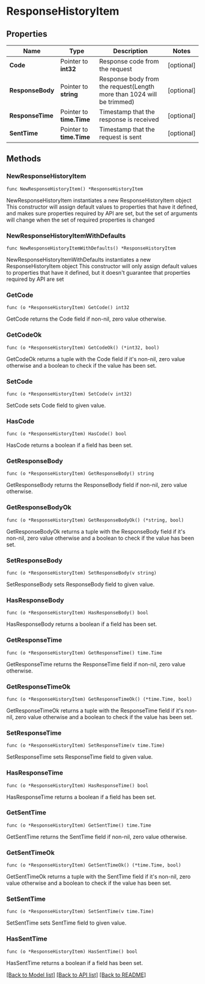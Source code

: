 # ResponseHistoryItem

## Properties

Name | Type | Description | Notes
------------ | ------------- | ------------- | -------------
**Code** | Pointer to **int32** | Response code from the request | [optional] 
**ResponseBody** | Pointer to **string** | Response body from the request(Length more than 1024 will be trimmed) | [optional] 
**ResponseTime** | Pointer to **time.Time** | Timestamp that the response is received | [optional] 
**SentTime** | Pointer to **time.Time** | Timestamp that the request is sent | [optional] 

## Methods

### NewResponseHistoryItem

`func NewResponseHistoryItem() *ResponseHistoryItem`

NewResponseHistoryItem instantiates a new ResponseHistoryItem object
This constructor will assign default values to properties that have it defined,
and makes sure properties required by API are set, but the set of arguments
will change when the set of required properties is changed

### NewResponseHistoryItemWithDefaults

`func NewResponseHistoryItemWithDefaults() *ResponseHistoryItem`

NewResponseHistoryItemWithDefaults instantiates a new ResponseHistoryItem object
This constructor will only assign default values to properties that have it defined,
but it doesn't guarantee that properties required by API are set

### GetCode

`func (o *ResponseHistoryItem) GetCode() int32`

GetCode returns the Code field if non-nil, zero value otherwise.

### GetCodeOk

`func (o *ResponseHistoryItem) GetCodeOk() (*int32, bool)`

GetCodeOk returns a tuple with the Code field if it's non-nil, zero value otherwise
and a boolean to check if the value has been set.

### SetCode

`func (o *ResponseHistoryItem) SetCode(v int32)`

SetCode sets Code field to given value.

### HasCode

`func (o *ResponseHistoryItem) HasCode() bool`

HasCode returns a boolean if a field has been set.

### GetResponseBody

`func (o *ResponseHistoryItem) GetResponseBody() string`

GetResponseBody returns the ResponseBody field if non-nil, zero value otherwise.

### GetResponseBodyOk

`func (o *ResponseHistoryItem) GetResponseBodyOk() (*string, bool)`

GetResponseBodyOk returns a tuple with the ResponseBody field if it's non-nil, zero value otherwise
and a boolean to check if the value has been set.

### SetResponseBody

`func (o *ResponseHistoryItem) SetResponseBody(v string)`

SetResponseBody sets ResponseBody field to given value.

### HasResponseBody

`func (o *ResponseHistoryItem) HasResponseBody() bool`

HasResponseBody returns a boolean if a field has been set.

### GetResponseTime

`func (o *ResponseHistoryItem) GetResponseTime() time.Time`

GetResponseTime returns the ResponseTime field if non-nil, zero value otherwise.

### GetResponseTimeOk

`func (o *ResponseHistoryItem) GetResponseTimeOk() (*time.Time, bool)`

GetResponseTimeOk returns a tuple with the ResponseTime field if it's non-nil, zero value otherwise
and a boolean to check if the value has been set.

### SetResponseTime

`func (o *ResponseHistoryItem) SetResponseTime(v time.Time)`

SetResponseTime sets ResponseTime field to given value.

### HasResponseTime

`func (o *ResponseHistoryItem) HasResponseTime() bool`

HasResponseTime returns a boolean if a field has been set.

### GetSentTime

`func (o *ResponseHistoryItem) GetSentTime() time.Time`

GetSentTime returns the SentTime field if non-nil, zero value otherwise.

### GetSentTimeOk

`func (o *ResponseHistoryItem) GetSentTimeOk() (*time.Time, bool)`

GetSentTimeOk returns a tuple with the SentTime field if it's non-nil, zero value otherwise
and a boolean to check if the value has been set.

### SetSentTime

`func (o *ResponseHistoryItem) SetSentTime(v time.Time)`

SetSentTime sets SentTime field to given value.

### HasSentTime

`func (o *ResponseHistoryItem) HasSentTime() bool`

HasSentTime returns a boolean if a field has been set.


[[Back to Model list]](../README.md#documentation-for-models) [[Back to API list]](../README.md#documentation-for-api-endpoints) [[Back to README]](../README.md)


